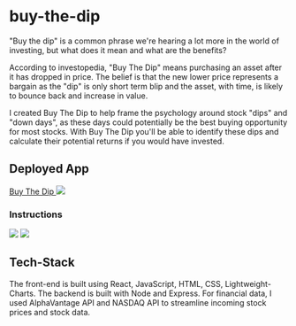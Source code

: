 # buy-the-dip

"Buy the dip" is a common phrase we're hearing a lot more in the world of investing, but what does it mean and what are the benefits?

According to investopedia, "Buy The Dip" means purchasing an asset after it has dropped in price. The belief is that the new lower price represents 
a bargain as the "dip" is only short term blip and the asset, with time, is likely to bounce back and increase in value.

I created Buy The Dip to help frame the psychology around stock "dips" and "down days", as these days could potentially be the best buying opportunity
for most stocks. With Buy The Dip you'll be able to identify these dips and calculate their potential returns if you would have invested.

## Deployed App

<a href="https://buy-the-dip.herokuapp.com/"> Buy The Dip </a>
<img src='https://payuppal-bucket.s3.amazonaws.com/Pic+3.png' />

### Instructions 
<img src='https://payuppal-bucket.s3.amazonaws.com/Pic+1.png' />
<img src='https://payuppal-bucket.s3.amazonaws.com/Pic+2.png' />
                                           
## Tech-Stack
The front-end is built using React, JavaScript, HTML, CSS, Lightweight-Charts. The backend is built with Node and Express. For financial data, I used AlphaVantage 
API and NASDAQ API to streamline incoming stock prices and stock data.

